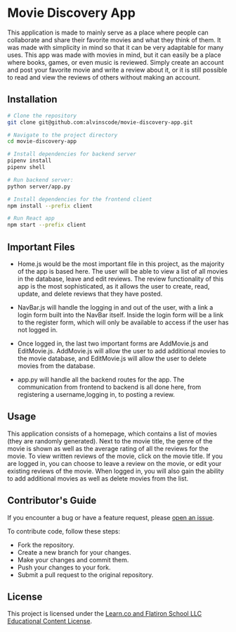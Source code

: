 # Movie Discovery App

This application is made to mainly serve as a place where people can collaborate
and share their favorite movies and what they think of them. It was made with
simplicity in mind so that it can be very adaptable for many uses. This app
was made with movies in mind, but it can easily be a place where books, games,
or even music is reviewed. Simply create an account and post your favorite
movie and write a review about it, or it is still possible to read and view
the reviews of others without making an account.

## Installation

```bash
# Clone the repository
git clone git@github.com:alvinscode/movie-discovery-app.git

# Navigate to the project directory
cd movie-discovery-app

# Install dependencies for backend server
pipenv install
pipenv shell

# Run backend server:
python server/app.py

# Install dependencies for the frontend client
npm install --prefix client

# Run React app
npm start --prefix client
```

## Important Files

- Home.js would be the most important file in this project, as the majority
of the app is based here. The user will be able to view a list of all movies
in the database, leave and edit reviews. The review functionality of this app
is the most sophisticated, as it allows the user to create, read, update, and
delete reviews that they have posted.

- NavBar.js will handle the logging in and out of the user, with a link a
login form built into the NavBar itself. Inside the login form will be a
link to the register form, which will only be available to access if the
user has not logged in.

- Once logged in, the last two important forms are AddMovie.js and EditMovie.js.
AddMovie.js will allow the user to add additional movies to the movie database,
and EditMovie.js will allow the user to delete movies from the database.

- app.py will handle all the backend routes for the app. The communication from
frontend to backend is all done here, from registering a username,logging in, 
to posting a review. 

## Usage

This application consists of a homepage, which contains a list of movies (they 
are randomly generated). Next to the movie title, the genre of the movie is shown
as well as the average rating of all the reviews for the movie. To view written
reviews of the movie, click on the movie title. If you are logged in, you can
choose to leave a review on the movie, or edit your existing reviews of the
movie. When logged in, you will also gain the ability to add additional movies
as well as delete movies from the list.

## Contributor's Guide

If you encounter a bug or have a feature request, please [open an issue](https://github.com/alvinscode/movie-discovery-app/issues).

To contribute code, follow these steps:

- Fork the repository.
- Create a new branch for your changes.
- Make your changes and commit them.
- Push your changes to your fork.
- Submit a pull request to the original repository.

## License

This project is licensed under the [Learn.co and Flatiron School LLC Educational Content License](https://learn.co/content-license).
